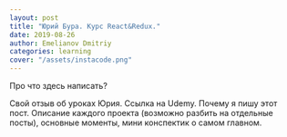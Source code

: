 ```yaml
---
layout: post
title: "Юрий Бура. Курс React&Redux."
date: 2019-08-26
author: Emelianov Dmitriy
categories: learning
cover: "/assets/instacode.png"
---
```


Про что здесь написать?

Свой отзыв об уроках Юрия. Ссылка на Udemy. Почему я пишу этот пост. Описание каждого проекта (возможно разбить на отдельные посты), основные моменты, мини конспектик о самом главном.
